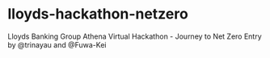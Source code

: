 # lloyds-hackathon-netzero
Lloyds Banking Group Athena Virtual Hackathon - Journey to Net Zero Entry by @trinayau and @Fuwa-Kei

